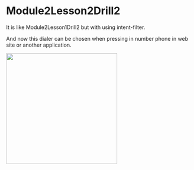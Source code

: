 # Module2Lesson2Drill2

It is like Module2Lesson1Drill2 but with using intent-filter.

And now this dialer can be chosen when pressing in number phone in web site or another application.

<img src ="https://user-images.githubusercontent.com/102150516/186697369-4d84800b-8167-4411-9578-8e53df721e07.jpg" width = 300>
